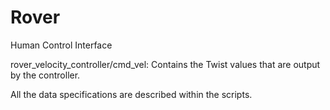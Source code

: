 # Rover

Human Control Interface

rover_velocity_controller/cmd_vel: Contains the Twist values that are output by the controller.

All the data specifications are described within the scripts.